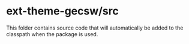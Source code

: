 # ext-theme-gecsw/src

This folder contains source code that will automatically be added to the classpath when
the package is used.
